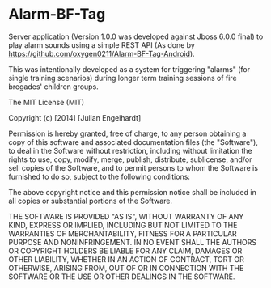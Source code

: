 Alarm-BF-Tag
============

Server application (Version 1.0.0 was developed against Jboss 6.0.0 final) to play alarm sounds using a simple REST API
(As done by https://github.com/oxygen0211/Alarm-BF-Tag-Android).

This was intentionally developed as a system for triggering "alarms" (for single training scenarios) during longer term training sessions of fire bregades' children groups.

The MIT License (MIT)

Copyright (c) [2014] [Julian Engelhardt]

Permission is hereby granted, free of charge, to any person obtaining a copy
of this software and associated documentation files (the "Software"), to deal
in the Software without restriction, including without limitation the rights
to use, copy, modify, merge, publish, distribute, sublicense, and/or sell
copies of the Software, and to permit persons to whom the Software is
furnished to do so, subject to the following conditions:

The above copyright notice and this permission notice shall be included in all
copies or substantial portions of the Software.

THE SOFTWARE IS PROVIDED "AS IS", WITHOUT WARRANTY OF ANY KIND, EXPRESS OR
IMPLIED, INCLUDING BUT NOT LIMITED TO THE WARRANTIES OF MERCHANTABILITY,
FITNESS FOR A PARTICULAR PURPOSE AND NONINFRINGEMENT. IN NO EVENT SHALL THE
AUTHORS OR COPYRIGHT HOLDERS BE LIABLE FOR ANY CLAIM, DAMAGES OR OTHER
LIABILITY, WHETHER IN AN ACTION OF CONTRACT, TORT OR OTHERWISE, ARISING FROM,
OUT OF OR IN CONNECTION WITH THE SOFTWARE OR THE USE OR OTHER DEALINGS IN THE
SOFTWARE.
